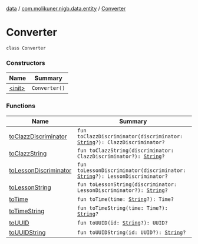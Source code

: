 [data](../../index.md) / [com.molikuner.nigb.data.entity](../index.md) / [Converter](./index.md)

# Converter

`class Converter`

### Constructors

| Name | Summary |
|---|---|
| [&lt;init&gt;](-init-.md) | `Converter()` |

### Functions

| Name | Summary |
|---|---|
| [toClazzDiscriminator](to-clazz-discriminator.md) | `fun toClazzDiscriminator(discriminator: `[`String`](https://kotlinlang.org/api/latest/jvm/stdlib/kotlin/-string/index.html)`?): ClazzDiscriminator?` |
| [toClazzString](to-clazz-string.md) | `fun toClazzString(discriminator: ClazzDiscriminator?): `[`String`](https://kotlinlang.org/api/latest/jvm/stdlib/kotlin/-string/index.html)`?` |
| [toLessonDiscriminator](to-lesson-discriminator.md) | `fun toLessonDiscriminator(discriminator: `[`String`](https://kotlinlang.org/api/latest/jvm/stdlib/kotlin/-string/index.html)`?): LessonDiscriminator?` |
| [toLessonString](to-lesson-string.md) | `fun toLessonString(discriminator: LessonDiscriminator?): `[`String`](https://kotlinlang.org/api/latest/jvm/stdlib/kotlin/-string/index.html)`?` |
| [toTime](to-time.md) | `fun toTime(time: `[`String`](https://kotlinlang.org/api/latest/jvm/stdlib/kotlin/-string/index.html)`?): Time?` |
| [toTimeString](to-time-string.md) | `fun toTimeString(time: Time?): `[`String`](https://kotlinlang.org/api/latest/jvm/stdlib/kotlin/-string/index.html)`?` |
| [toUUID](to-u-u-i-d.md) | `fun toUUID(id: `[`String`](https://kotlinlang.org/api/latest/jvm/stdlib/kotlin/-string/index.html)`?): UUID?` |
| [toUUIDString](to-u-u-i-d-string.md) | `fun toUUIDString(id: UUID?): `[`String`](https://kotlinlang.org/api/latest/jvm/stdlib/kotlin/-string/index.html)`?` |
